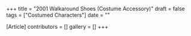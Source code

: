+++
title = "2001 Walkaround Shoes (Costume Accessory)"
draft = false
tags = ["Costumed Characters"]
date = ""

[Article]
contributors = []
gallery = []
+++